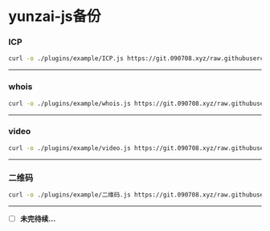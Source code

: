 # yunzai-js备份

### ICP
```bash
curl -o ./plugins/example/ICP.js https://git.090708.xyz/raw.githubusercontent.com/kukujik/yunzai-js/refs/heads/main/ICP.js
```
---
### whois
```bash
curl -o ./plugins/example/whois.js https://git.090708.xyz/raw.githubusercontent.com/kukujik/yunzai-js/refs/heads/main/whois.js
```
---
### video
```bash
curl -o ./plugins/example/video.js https://git.090708.xyz/raw.githubusercontent.com/kukujik/yunzai-js/refs/heads/main/video.js
```
---
### 二维码
```bash
curl -o ./plugins/example/二维码.js https://git.090708.xyz/raw.githubusercontent.com/kukujik/yunzai-js/refs/heads/main/二维码.js
```
---
- [ ] **未完待续...**
